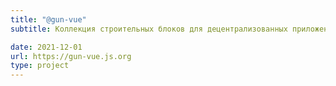 ```yaml
---
title: "@gun-vue"
subtitle: Коллекция строительных блоков для децентрализованных приложений для сотрудничества онлайн и оффлайн

date: 2021-12-01
url: https://gun-vue.js.org
type: project
---
```



